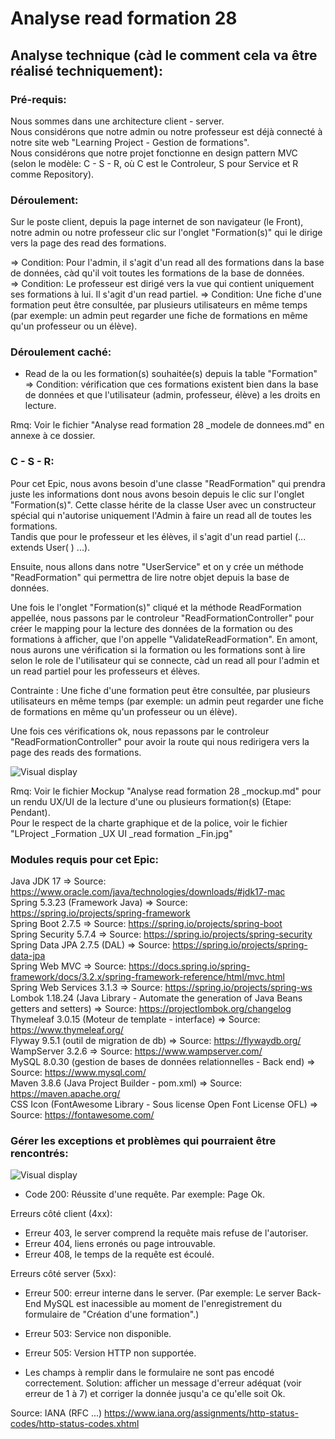 # Analyse read formation 28  
## Analyse technique (càd le comment cela va être réalisé techniquement):  
### Pré-requis:  
Nous sommes dans une architecture client - server.  
Nous considérons que notre admin ou notre professeur est déjà connecté à notre site web "Learning Project - Gestion de formations".  
Nous considérons que notre projet fonctionne en design pattern MVC (selon le modèle: C - S - R, où C est le Controleur, S pour Service et R comme Repository).

### Déroulement:
Sur le poste client, depuis la page internet de son navigateur (le Front), notre admin ou notre professeur clic sur l'onglet "Formation(s)" qui le dirige vers la page des read des formations.  
 

  => Condition: Pour l'admin, il s'agit d'un read all des formations dans la base de données, càd qu'il voit toutes les formations de la base de données.   
  => Condition: Le professeur est dirigé vers la vue qui contient uniquement ses formations à lui. Il s'agit d'un read partiel.
  => Condition: Une fiche d'une formation peut être consultée, par plusieurs utilisateurs en même temps (par exemple: un admin peut regarder une fiche de formations en même qu'un professeur ou un élève).



### Déroulement caché:
- Read de la ou les formation(s) souhaitée(s) depuis la table "Formation"  
  => Condition: vérification que ces formations existent bien dans la base de données et que l'utilisateur (admin, professeur, élève) a les droits en lecture.  
  

Rmq: Voir le fichier "Analyse read formation 28 _modele de donnees.md" en annexe à ce dossier.








### C - S - R:  
Pour cet Epic, nous avons besoin d'une classe "ReadFormation" qui prendra juste les informations dont nous avons besoin depuis le clic sur l'onglet "Formation(s)".
Cette classe hérite de la classe User avec un constructeur spécial qui n'autorise uniquement l'Admin  à faire un read all de toutes les formations.  
Tandis que pour le professeur et les élèves, il s'agit d'un read partiel   (... extends User( ) ...).

Ensuite, nous allons dans notre "UserService" et on y crée un méthode "ReadFormation" qui permettra de lire notre objet depuis la base de données.



Une fois le l'onglet "Formation(s)" cliqué et la méthode ReadFormation appellée, nous passons par le controleur "ReadFormationController" pour créer le mapping pour la lecture des données de la formation ou des formations à afficher, 
que  l'on appelle "ValidateReadFormation".
En amont, nous aurons une vérification si la formation ou les formations sont à lire selon le role de l'utilisateur qui se connecte, càd un read all pour l'admin et un read partiel pour les professeurs et élèves.  

Contrainte : Une fiche d'une formation peut être consultée, par plusieurs utilisateurs en même temps (par exemple: un admin peut regarder une fiche de formations en même qu'un professeur ou un élève).  


Une fois ces vérifications ok, nous repassons par le controleur "ReadFormationController" pour avoir la route qui nous redirigera vers la page des reads des formations.


![Visual display](https://github.com/corentingoo/Learning_project_group_2/blob/documentation-28-analyse-read-formation/Docs/EPIC_read_formation/LProject%20_Formation%20_MindMap%20_Path%20du%20read%20_Fin.jpg)

Rmq: Voir le fichier Mockup "Analyse read formation 28 _mockup.md" pour un rendu UX/UI de la lecture d'une ou plusieurs formation(s) (Etape: Pendant).  
Pour le respect de la charte graphique et de la police, voir le fichier "LProject _Formation _UX UI _read formation _Fin.jpg"



### Modules requis pour cet Epic:  
Java JDK 17  => Source: https://www.oracle.com/java/technologies/downloads/#jdk17-mac  
Spring 5.3.23 (Framework Java) => Source: https://spring.io/projects/spring-framework  
Spring Boot 2.7.5 => Source: https://spring.io/projects/spring-boot  
Spring Security 5.7.4 => Source: https://spring.io/projects/spring-security  
Spring Data JPA 2.7.5 (DAL) => Source: https://spring.io/projects/spring-data-jpa  
Spring Web MVC => Source: https://docs.spring.io/spring-framework/docs/3.2.x/spring-framework-reference/html/mvc.html  
Spring Web Services 3.1.3 => Source: https://spring.io/projects/spring-ws  
Lombok 1.18.24 (Java Library - Automate the generation of Java Beans getters and setters) => Source: https://projectlombok.org/changelog  
Thymeleaf 3.0.15 (Moteur de template - interface) => Source: https://www.thymeleaf.org/  
Flyway 9.5.1 (outil de migration de db) => Source: https://flywaydb.org/  
WampServer 3.2.6 => Source: https://www.wampserver.com/  
MySQL 8.0.30 (gestion de bases de données relationnelles - Back end) => Source: https://www.mysql.com/  
Maven 3.8.6 (Java Project Builder - pom.xml) => Source: https://maven.apache.org/  
CSS Icon (FontAwesome Library - Sous license Open Font License OFL) => Source: https://fontawesome.com/  





### Gérer les exceptions et problèmes qui pourraient être rencontrés:  
![Visual display](https://github.com/corentingoo/Learning_project_group_2/blob/documentation-28-analyse-read-formation/Docs/EPIC_read_formation/LProject%20_Formation%20_MindMap%20_Code%20HTTP%20_Fin.jpg)

- Code 200: Réussite d'une requête. Par exemple: Page Ok.

Erreurs côté client (4xx):
- Erreur 403, le server comprend la requête mais refuse de l'autoriser.
- Erreur 404, liens erronés ou page introuvable.
- Erreur 408, le temps de la requête est écoulé.

Erreurs côté server (5xx):
- Erreur 500: erreur interne dans le server.
(Par exemple: Le server Back-End MySQL est inacessible au moment de l'enregistrement du formulaire de "Création d'une formation".)
- Erreur 503: Service non disponible.
- Erreur 505: Version HTTP non supportée.

- Les champs à remplir dans le formulaire ne sont pas encodé correctement. 
Solution: afficher un message d'erreur adéquat (voir erreur de 1 à 7) et corriger la donnée jusqu'a ce qu'elle soit Ok.  


Source: IANA (RFC ...) https://www.iana.org/assignments/http-status-codes/http-status-codes.xhtml


